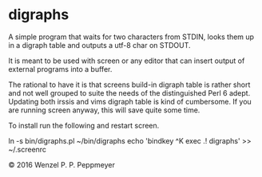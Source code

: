 # digraphs

A simple program that waits for two characters from STDIN, looks them up in a
digraph table and outputs a utf-8 char on STDOUT.

It is meant to be used with screen or any editor that can insert output of
external programs into a buffer.

The rational to have it is that screens build-in digraph table is rather short
and not well grouped to suite the needs of the distinguished Perl 6 adept.
Updating both irssis and vims digraph table is kind of cumbersome. If you are
running screen anyway, this will save quite some time.

To install run the following and restart screen.

ln -s bin/digraphs.pl ~/bin/digraphs
echo 'bindkey ^K exec .! digraphs' >> ~/.screenrc 

© 2016 Wenzel P. P. Peppmeyer
